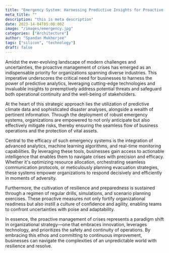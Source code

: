 ```yaml
---
title: "Emergency System: Harnessing Predictive Insights for Proactive Crisis Management"
meta_title: ""
description: "this is meta description"
date: 2023-14-04T05:00:00Z
image: "/images/emergency.jpg"
categories: ["Architecture"]
author: "Spandan Mukherjee"
tags: ["silicon", "technology"]
draft: false
---
```


Amidst the ever-evolving landscape of modern challenges and uncertainties, the proactive management of crises has emerged as an indispensable priority for organizations spanning diverse industries. This imperative underscores the critical need for businesses to harness the power of predictive analytics, leveraging cutting-edge technologies and invaluable insights to preemptively address potential threats and safeguard both operational continuity and the well-being of stakeholders.

At the heart of this strategic approach lies the utilization of predictive climate data and sophisticated disaster analyses, alongside a wealth of pertinent information. Through the deployment of robust emergency systems, organizations are empowered to not only anticipate but also effectively mitigate risks, thereby ensuring the seamless flow of business operations and the protection of vital assets.

Central to the efficacy of such emergency systems is the integration of advanced analytics, machine learning algorithms, and real-time monitoring capabilities. By leveraging these tools, businesses gain access to actionable intelligence that enables them to navigate crises with precision and efficacy. Whether it's optimizing resource allocation, orchestrating seamless communication protocols, or meticulously planning evacuation strategies, these systems empower organizations to respond decisively and efficiently in moments of adversity.

Furthermore, the cultivation of resilience and preparedness is sustained through a regimen of regular drills, simulations, and scenario planning exercises. These proactive measures not only fortify organizational readiness but also instill a culture of confidence and agility, enabling teams to confront uncertainties with poise and adaptability.

In essence, the proactive management of crises represents a paradigm shift in organizational strategy—one that embraces innovation, leverages technology, and prioritizes the safety and continuity of operations. By embracing this ethos and committing to continuous improvement, businesses can navigate the complexities of an unpredictable world with resilience and resolve.